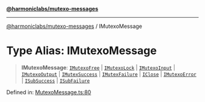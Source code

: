 [**@harmoniclabs/mutexo-messages**](../README.md)

***

[@harmoniclabs/mutexo-messages](../README.md) / IMutexoMessage

# Type Alias: IMutexoMessage

> **IMutexoMessage**: [`IMutexoFree`](../interfaces/IMutexoFree.md) \| [`IMutexoLock`](../interfaces/IMutexoLock.md) \| [`IMutexoInput`](../interfaces/IMutexoInput.md) \| [`IMutexoOutput`](../interfaces/IMutexoOutput.md) \| [`IMutexSuccess`](../interfaces/IMutexSuccess.md) \| [`IMutexFailure`](../interfaces/IMutexFailure.md) \| [`IClose`](../interfaces/IClose.md) \| [`IMutexoError`](../interfaces/IMutexoError.md) \| [`ISubSuccess`](../interfaces/ISubSuccess.md) \| [`ISubFailure`](../interfaces/ISubFailure.md)

Defined in: [MutexoMessage.ts:80](https://github.com/HarmonicLabs/mutexo-messages/blob/aefac8841dc1fa8aebb577df666016362446522d/src/MutexoMessage.ts#L80)
